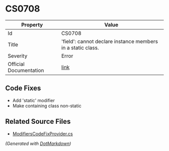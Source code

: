 # CS0708

| Property               | Value                                                             |
| ---------------------- | ----------------------------------------------------------------- |
| Id                     | CS0708                                                            |
| Title                  | 'field': cannot declare instance members in a static class\.      |
| Severity               | Error                                                             |
| Official Documentation | [link](http://docs.microsoft.com/en-us/dotnet/csharp/misc/cs0708) |

## Code Fixes

* Add 'static' modifier
* Make containing class non\-static

## Related Source Files

* [ModifiersCodeFixProvider.cs](../../src/CodeFixes/CSharp/CodeFixes/ModifiersCodeFixProvider.cs)

*\(Generated with [DotMarkdown](http://github.com/JosefPihrt/DotMarkdown)\)*